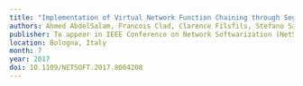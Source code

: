 ```yaml
---
title: "Implementation of Virtual Network Function Chaining through Segment Routing in a Linux-based NFV Infrastructure"
authors: Ahmed AbdelSalam, Francois Clad, Clarence Filsfils, Stefano Salsano, Giuseppe Siracusano and Luca Veltri
publisher: To appear in IEEE Conference on Network Softwarization (NetSoft)
location: Bologna, Italy
month: 7
year: 2017
doi: 10.1109/NETSOFT.2017.8004208
---
```

